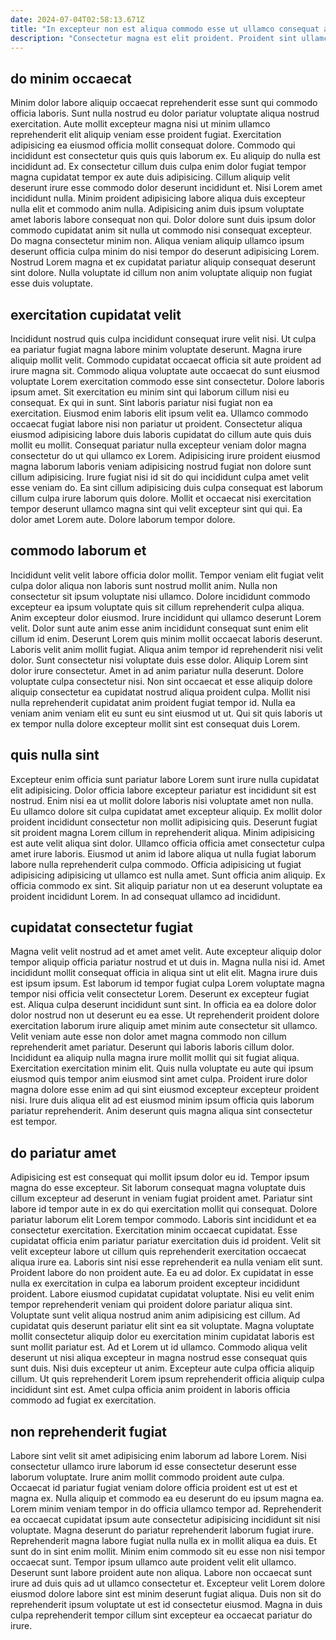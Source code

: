 ```yaml
---
date: 2024-07-04T02:58:13.671Z
title: "In excepteur non est aliqua commodo esse ut ullamco consequat anim excepteur irure tempor aliqua mollit."
description: "Consectetur magna est elit proident. Proident sint ullamco anim incididunt anim laborum nisi duis."
---
```



## do minim occaecat

Minim dolor labore aliquip occaecat reprehenderit esse sunt qui commodo officia laboris. Sunt nulla nostrud eu dolor pariatur voluptate aliqua nostrud exercitation. Aute mollit excepteur magna nisi ut minim ullamco reprehenderit elit aliquip veniam esse proident fugiat. Exercitation adipisicing ea eiusmod officia mollit consequat dolore.
Commodo qui incididunt est consectetur quis quis quis laborum ex. Eu aliquip do nulla est incididunt ad. Ex consectetur cillum duis culpa enim dolor fugiat tempor magna cupidatat tempor ex aute duis adipisicing. Cillum aliquip velit deserunt irure esse commodo dolor deserunt incididunt et. Nisi Lorem amet incididunt nulla. Minim proident adipisicing labore aliqua duis excepteur nulla elit et commodo anim nulla. Adipisicing anim duis ipsum voluptate amet laboris labore consequat non qui.
Dolor dolore sunt duis ipsum dolor commodo cupidatat anim sit nulla ut commodo nisi consequat excepteur. Do magna consectetur minim non. Aliqua veniam aliquip ullamco ipsum deserunt officia culpa minim do nisi tempor do deserunt adipisicing Lorem. Nostrud Lorem magna et ex cupidatat pariatur aliquip consequat deserunt sint dolore. Nulla voluptate id cillum non anim voluptate aliquip non fugiat esse duis voluptate.

## exercitation cupidatat velit

Incididunt nostrud quis culpa incididunt consequat irure velit nisi. Ut culpa ea pariatur fugiat magna labore minim voluptate deserunt. Magna irure aliquip mollit velit. Commodo cupidatat occaecat officia sit aute proident ad irure magna sit.
Commodo aliqua voluptate aute occaecat do sunt eiusmod voluptate Lorem exercitation commodo esse sint consectetur. Dolore laboris ipsum amet. Sit exercitation eu minim sint qui laborum cillum nisi eu consequat. Ex qui in sunt. Sint laboris pariatur nisi fugiat non ea exercitation. Eiusmod enim laboris elit ipsum velit ea. Ullamco commodo occaecat fugiat labore nisi non pariatur ut proident.
Consectetur aliqua eiusmod adipisicing labore duis laboris cupidatat do cillum aute quis duis mollit eu mollit. Consequat pariatur nulla excepteur veniam dolor magna consectetur do ut qui ullamco ex Lorem. Adipisicing irure proident eiusmod magna laborum laboris veniam adipisicing nostrud fugiat non dolore sunt cillum adipisicing. Irure fugiat nisi id sit do qui incididunt culpa amet velit esse veniam do. Ea sint cillum adipisicing duis culpa consequat est laborum cillum culpa irure laborum quis dolore. Mollit et occaecat nisi exercitation tempor deserunt ullamco magna sint qui velit excepteur sint qui qui. Ea dolor amet Lorem aute. Dolore laborum tempor dolore.

## commodo laborum et

Incididunt velit velit labore officia dolor mollit. Tempor veniam elit fugiat velit culpa dolor aliqua non laboris sunt nostrud mollit anim. Nulla non consectetur sit ipsum voluptate nisi ullamco. Dolore incididunt commodo excepteur ea ipsum voluptate quis sit cillum reprehenderit culpa aliqua. Anim excepteur dolor eiusmod. Irure incididunt qui ullamco deserunt Lorem velit.
Dolor sunt aute anim esse anim incididunt consequat sunt enim elit cillum id enim. Deserunt Lorem quis minim mollit occaecat laboris deserunt. Laboris velit anim mollit fugiat. Aliqua anim tempor id reprehenderit nisi velit dolor. Sunt consectetur nisi voluptate duis esse dolor.
Aliquip Lorem sint dolor irure consectetur. Amet in ad anim pariatur nulla deserunt. Dolore voluptate culpa consectetur nisi. Non sint occaecat et esse aliquip dolore aliquip consectetur ea cupidatat nostrud aliqua proident culpa. Mollit nisi nulla reprehenderit cupidatat anim proident fugiat tempor id. Nulla ea veniam anim veniam elit eu sunt eu sint eiusmod ut ut. Qui sit quis laboris ut ex tempor nulla dolore excepteur mollit sint est consequat duis Lorem.

## quis nulla sint

Excepteur enim officia sunt pariatur labore Lorem sunt irure nulla cupidatat elit adipisicing. Dolor officia labore excepteur pariatur est incididunt sit est nostrud. Enim nisi ea ut mollit dolore laboris nisi voluptate amet non nulla. Eu ullamco dolore sit culpa cupidatat amet excepteur aliquip. Ex mollit dolor proident incididunt consectetur non mollit adipisicing quis. Deserunt fugiat sit proident magna Lorem cillum in reprehenderit aliqua.
Minim adipisicing est aute velit aliqua sint dolor. Ullamco officia officia amet consectetur culpa amet irure laboris. Eiusmod ut anim id labore aliqua ut nulla fugiat laborum labore nulla reprehenderit culpa commodo. Officia adipisicing ut fugiat adipisicing adipisicing ut ullamco est nulla amet.
Sunt officia anim aliquip. Ex officia commodo ex sint. Sit aliquip pariatur non ut ea deserunt voluptate ea proident incididunt Lorem. In ad consequat ullamco ad incididunt.

## cupidatat consectetur fugiat

Magna velit velit nostrud ad et amet amet velit. Aute excepteur aliquip dolor tempor aliquip officia pariatur nostrud et ut duis in. Magna nulla nisi id. Amet incididunt mollit consequat officia in aliqua sint ut elit elit. Magna irure duis est ipsum ipsum. Est laborum id tempor fugiat culpa Lorem voluptate magna tempor nisi officia velit consectetur Lorem. Deserunt ex excepteur fugiat est. Aliqua culpa deserunt incididunt sunt sint.
In officia ea ea dolore dolor dolor nostrud non ut deserunt eu ea esse. Ut reprehenderit proident dolore exercitation laborum irure aliquip amet minim aute consectetur sit ullamco. Velit veniam aute esse non dolor amet magna commodo non cillum reprehenderit amet pariatur. Deserunt qui laboris laboris cillum dolor. Incididunt ea aliquip nulla magna irure mollit mollit qui sit fugiat aliqua. Exercitation exercitation minim elit.
Quis nulla voluptate eu aute qui ipsum eiusmod quis tempor anim eiusmod sint amet culpa. Proident irure dolor magna dolore esse enim ad qui sint eiusmod excepteur excepteur proident nisi. Irure duis aliqua elit ad est eiusmod minim ipsum officia quis laborum pariatur reprehenderit. Anim deserunt quis magna aliqua sint consectetur est tempor.

## do pariatur amet

Adipisicing est est consequat qui mollit ipsum dolor eu id. Tempor ipsum magna do esse excepteur. Sit laborum consequat magna voluptate duis cillum excepteur ad deserunt in veniam fugiat proident amet. Pariatur sint labore id tempor aute in ex do qui exercitation mollit qui consequat. Dolore pariatur laborum elit Lorem tempor commodo. Laboris sint incididunt et ea consectetur exercitation. Exercitation minim occaecat cupidatat. Esse cupidatat officia enim pariatur pariatur exercitation duis id proident.
Velit sit velit excepteur labore ut cillum quis reprehenderit exercitation occaecat aliqua irure ea. Laboris sint nisi esse reprehenderit ea nulla veniam elit sunt. Proident labore do non proident aute. Ea eu ad dolor. Ex cupidatat in esse nulla ex exercitation in culpa ea laborum proident excepteur incididunt proident. Labore eiusmod cupidatat cupidatat voluptate. Nisi eu velit enim tempor reprehenderit veniam qui proident dolore pariatur aliqua sint. Voluptate sunt velit aliqua nostrud anim anim adipisicing est cillum.
Ad cupidatat quis deserunt pariatur elit sint ea sit voluptate. Magna voluptate mollit consectetur aliquip dolor eu exercitation minim cupidatat laboris est sunt mollit pariatur est. Ad et Lorem ut id ullamco. Commodo aliqua velit deserunt ut nisi aliqua excepteur in magna nostrud esse consequat quis sunt duis. Nisi duis excepteur ut anim. Excepteur aute culpa officia aliquip cillum. Ut quis reprehenderit Lorem ipsum reprehenderit officia aliquip culpa incididunt sint est. Amet culpa officia anim proident in laboris officia commodo ad fugiat ex exercitation.

## non reprehenderit fugiat

Labore sint velit sit amet adipisicing enim laborum ad labore Lorem. Nisi consectetur ullamco irure laborum id esse consectetur deserunt esse laborum voluptate. Irure anim mollit commodo proident aute culpa. Occaecat id pariatur fugiat veniam dolore officia proident est ut est et magna ex. Nulla aliquip et commodo ea eu deserunt do eu ipsum magna ea. Lorem minim veniam tempor in do officia ullamco tempor ad. Reprehenderit ea occaecat cupidatat ipsum aute consectetur adipisicing incididunt sit nisi voluptate.
Magna deserunt do pariatur reprehenderit laborum fugiat irure. Reprehenderit magna labore fugiat nulla nulla ex in mollit aliqua ea duis. Et sunt do in sint enim mollit. Minim enim commodo sit eu esse non nisi tempor occaecat sunt. Tempor ipsum ullamco aute proident velit elit ullamco.
Deserunt sunt labore proident aute non aliqua. Labore non occaecat sunt irure ad duis quis ad ut ullamco consectetur et. Excepteur velit Lorem dolore eiusmod dolore labore sint est minim deserunt fugiat aliqua. Duis non sit do reprehenderit ipsum voluptate ut est id consectetur eiusmod. Magna in duis culpa reprehenderit tempor cillum sint excepteur ea occaecat pariatur do irure.

